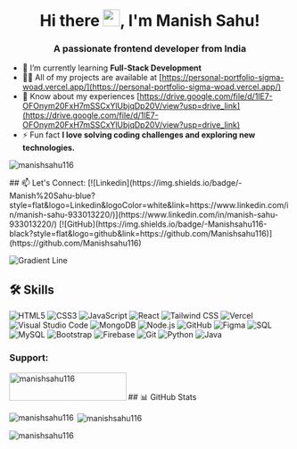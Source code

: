 # <h1 align="center">Hi there <img src="https://raw.githubusercontent.com/MartinHeinz/MartinHeinz/master/wave.gif" width="30px">, I'm Manish Sahu!</h1>
<h3 align="center">A passionate frontend developer from India</h3>

- 🌱 I’m currently learning **Full-Stack Development**
- 👨‍💻 All of my projects are available at [https://personal-portfolio-sigma-woad.vercel.app/](https://personal-portfolio-sigma-woad.vercel.app/)
- 📄 Know about my experiences [https://drive.google.com/file/d/1lE7-OFOnym20FxH7mSSCxYlUbjqDp20V/view?usp=drive_link](https://drive.google.com/file/d/1lE7-OFOnym20FxH7mSSCxYlUbjqDp20V/view?usp=drive_link)
- ⚡ Fun fact **I love solving coding challenges and exploring new technologies.**

<p align="left"> <img src="https://komarev.com/ghpvc/?username=manishsahu116&label=Profile%20views&color=0e75b6&style=flat" alt="manishsahu116" /> </p>
## 📫 Let's Connect:
[![Linkedin](https://img.shields.io/badge/-Manish%20Sahu-blue?style=flat&logo=Linkedin&logoColor=white&link=https://www.linkedin.com/in/manish-sahu-933013220/)](https://www.linkedin.com/in/manish-sahu-933013220/)
[![GitHub](https://img.shields.io/badge/-Manishsahu116-black?style=flat&logo=github&link=https://github.com/Manishsahu116)](https://github.com/Manishsahu116)

![Gradient Line](https://via.placeholder.com/1200x4/FF0080/FFB6C1?text=+)

## 🛠 Skills
![HTML5](https://img.shields.io/badge/-HTML5-E34F26?style=flat&logo=html5&logoColor=white)
![CSS3](https://img.shields.io/badge/-CSS3-1572B6?style=flat&logo=css3)
![JavaScript](https://img.shields.io/badge/-JavaScript-F7DF1E?style=flat&logo=javascript&logoColor=black)
![React](https://img.shields.io/badge/-React-61DAFB?style=flat&logo=react&logoColor=black)
![Tailwind CSS](https://img.shields.io/badge/-Tailwind%20CSS-38B2AC?style=flat&logo=tailwind-css&logoColor=white)
![Vercel](https://img.shields.io/badge/-Vercel-000000?style=flat&logo=vercel&logoColor=white)
![Visual Studio Code](https://img.shields.io/badge/-Visual%20Studio%20Code-007ACC?style=flat&logo=visual-studio-code&logoColor=white)
![MongoDB](https://img.shields.io/badge/-MongoDB-47A248?style=flat&logo=mongodb&logoColor=white)
![Node.js](https://img.shields.io/badge/-Node.js-339933?style=flat&logo=nodedotjs&logoColor=white)
![GitHub](https://img.shields.io/badge/-GitHub-181717?style=flat&logo=github&logoColor=white)
![Figma](https://img.shields.io/badge/-Figma-F24E1E?style=flat&logo=figma&logoColor=white)
![SQL](https://img.shields.io/badge/-SQL-003B57?style=flat&logo=mysql&logoColor=white)
![MySQL](https://img.shields.io/badge/-MySQL-005C5F?style=flat&logo=mysql&logoColor=white)
![Bootstrap](https://img.shields.io/badge/-Bootstrap-563D7C?style=flat&logo=bootstrap&logoColor=white)
![Firebase](https://img.shields.io/badge/-Firebase-FFCA28?style=flat&logo=firebase&logoColor=white)
![Git](https://img.shields.io/badge/-Git-F05032?style=flat&logo=git&logoColor=white)
![Python](https://img.shields.io/badge/-Python-3776AB?style=flat&logo=python&logoColor=white)
![Java](https://img.shields.io/badge/-Java-E34F26?style=flat&logo=java&logoColor=white)

<h3 align="left">Support:</h3>
<p><a href="https://www.buymeacoffee.com/manishsahu116"> <img align="left" src="https://cdn.buymeacoffee.com/buttons/v2/default-yellow.png" height="50" width="210" alt="manishsahu116" /></a></p><br><br>
## 📊 GitHub Stats
<p><img align="left" src="https://github-readme-stats.vercel.app/api/top-langs?username=manishsahu116&show_icons=true&locale=en&layout=compact" alt="manishsahu116" /></p>

<p>&nbsp;<img align="center" src="https://github-readme-stats.vercel.app/api?username=manishsahu116&show_icons=true&locale=en" alt="manishsahu116" /></p>

<p><img align="center" src="https://github-readme-streak-stats.herokuapp.com/?user=manishsahu116&" alt="manishsahu116" /></p>

